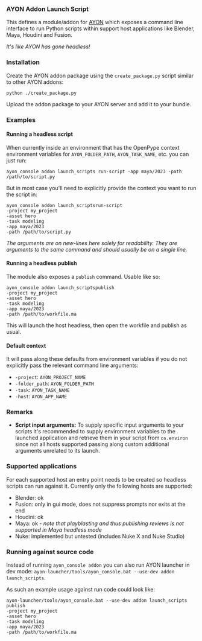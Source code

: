 ### AYON Addon Launch Script

This defines a module/addon for [AYON](https://ayon.ynput.io/) which exposes a command line 
interface to run Python scripts within support host applications like Blender,
Maya, Houdini and Fusion.

_It's like AYON has gone headless!_

### Installation

Create the AYON addon package using the `create_package.py` script similar to other AYON addons:
```
python ./create_package.py
```

Upload the addon package to your AYON server and add it to your bundle.

### Examples

#### Running a headless script

When currently inside an environment that has the OpenPype context environment
variables for `AYON_FOLDER_PATH`, `AYON_TASK_NAME`, etc. you can just run:

```shell
ayon_console addon launch_scripts run-script -app maya/2023 -path /path/to/script.py
```

But in most case you'll need to explicitly provide the context you want to run
the script in:
```shell
ayon_console addon launch_scriptsrun-script 
-project my_project
-asset hero
-task modeling
-app maya/2023 
-path /path/to/script.py
```
_The arguments are on new-lines here solely for readability. They are arguments
to the same command and should usually be on a single line._

#### Running a headless publish

The module also exposes a `publish` command. Usable like so:

```shell
ayon_console addon launch_scriptspublish
-project my_project
-asset hero
-task modeling
-app maya/2023 
-path /path/to/workfile.ma
```

This will launch the host headless, then open the workfile and publish as usual.


#### Default context

It will pass along these defaults from environment variables if you
do not explicitly pass the relevant command line arguments:
- `-project`: `AYON_PROJECT_NAME`
- `-folder_path`: `AYON_FOLDER_PATH`
- `-task`: `AYON_TASK_NAME`
- `-host`: `AYON_APP_NAME`

### Remarks

- **Script input arguments:** To supply specific input arguments to your scripts it's recommended to supply
environment variables to the launched application and retrieve them in your script
from `os.environ` since not all hosts supported passing along custom additional arguments unrelated to its launch.

### Supported applications

For each supported host an entry point needs to be created so headless scripts
can run against it. Currently only the following hosts are supported:

- Blender: ok
- Fusion: only in gui mode, does not suppress prompts nor exits at the end
- Houdini: ok
- Maya: ok - _note that playblasting and thus publishing reviews is not supported in Maya headless mode_
- Nuke: implemented but untested (includes Nuke X and Nuke Studio)

### Running against source code

Instead of running `ayon_console addon` you can also run AYON launcher in dev mode: `ayon-launcher/tools/ayon_console.bat --use-dev addon launch_scripts`. 

As such an example usage against run code could look like:

```shell
ayon-launcher/tools/ayon_console.bat --use-dev addon launch_scripts publish
-project my_project
-asset hero
-task modeling
-app maya/2023 
-path /path/to/workfile.ma
```
